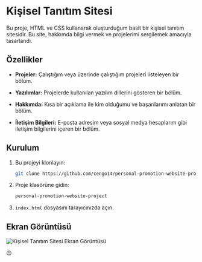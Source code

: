 # Kişisel Tanıtım Sitesi

Bu proje, HTML ve CSS kullanarak oluşturduğum basit bir kişisel tanıtım sitesidir. Bu site, hakkımda bilgi vermek ve projelerimi sergilemek amacıyla tasarlandı.

## Özellikler

- **Projeler:** Çalıştığım veya üzerinde çalıştığım projeleri listeleyen bir bölüm.
- **Yazılımlar:** Projelerde kullanılan yazılım dillerini gösteren bir bölüm.
- **Hakkımda:** Kısa bir açıklama ile kim olduğumu ve başarılarımı anlatan bir bölüm.

- **İletişim Bilgileri:** E-posta adresim veya sosyal medya hesaplarım gibi iletişim bilgilerini içeren bir bölüm.

## Kurulum

1. Bu projeyi klonlayın:
   ```bash
   git clone https://github.com/cengo14/personal-promotion-website-project.git
   ```

2. Proje klasörüne gidin:
   ```bash
   personal-promotion-website-project
   ```

3. `index.html` dosyasını tarayıcınızda açın.

## Ekran Görüntüsü

![Kişisel Tanıtım Sitesi Ekran Görüntüsü](https://example.com/path/to/screenshot.png)

 😊
